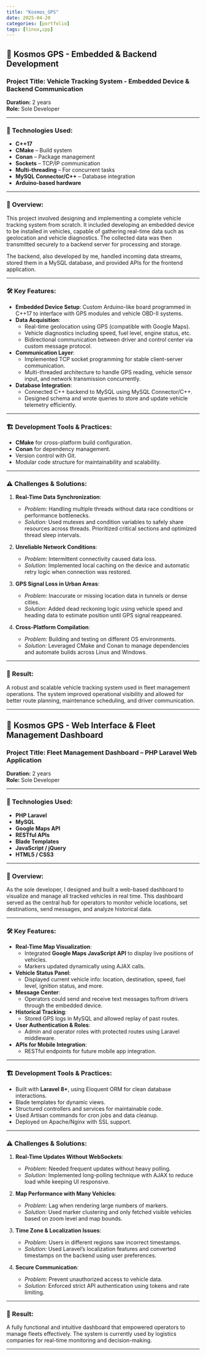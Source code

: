 ```yaml
---
title: "Kosmos_GPS"
date: 2025-04-20
categories: [portfolio]
tags: [linux,cpp]
---
```


## 🧾 **Kosmos GPS - Embedded & Backend Development**

### Project Title: Vehicle Tracking System - Embedded Device & Backend Communication  
**Duration:** 2 years  
**Role:** Sole Developer  

---

### 🔧 Technologies Used:
- **C++17**
- **CMake** – Build system
- **Conan** – Package management
- **Sockets** – TCP/IP communication
- **Multi-threading** – For concurrent tasks
- **MySQL Connector/C++** – Database integration
- **Arduino-based hardware**

---

### 📌 Overview:

This project involved designing and implementing a complete vehicle tracking system from scratch. It included developing an embedded device to be installed in vehicles, capable of gathering real-time data such as geolocation and vehicle diagnostics. The collected data was then transmitted securely to a backend server for processing and storage.

The backend, also developed by me, handled incoming data streams, stored them in a MySQL database, and provided APIs for the frontend application.

---

### 🛠️ Key Features:

- **Embedded Device Setup**: Custom Arduino-like board programmed in C++17 to interface with GPS modules and vehicle OBD-II systems.
- **Data Acquisition**:
  - Real-time geolocation using GPS (compatible with Google Maps).
  - Vehicle diagnostics including speed, fuel level, engine status, etc.
  - Bidirectional communication between driver and control center via custom message protocol.
- **Communication Layer**:
  - Implemented TCP socket programming for stable client-server communication.
  - Multi-threaded architecture to handle GPS reading, vehicle sensor input, and network transmission concurrently.
- **Database Integration**:
  - Connected C++ backend to MySQL using MySQL Connector/C++.
  - Designed schema and wrote queries to store and update vehicle telemetry efficiently.

---

### 🏗️ Development Tools & Practices:
- **CMake** for cross-platform build configuration.
- **Conan** for dependency management.
- Version control with Git.
- Modular code structure for maintainability and scalability.

---

### ⚠️ Challenges & Solutions:

1. **Real-Time Data Synchronization**:
   - *Problem:* Handling multiple threads without data race conditions or performance bottlenecks.
   - *Solution:* Used mutexes and condition variables to safely share resources across threads. Prioritized critical sections and optimized thread sleep intervals.

2. **Unreliable Network Conditions**:
   - *Problem:* Intermittent connectivity caused data loss.
   - *Solution:* Implemented local caching on the device and automatic retry logic when connection was restored.

3. **GPS Signal Loss in Urban Areas**:
   - *Problem:* Inaccurate or missing location data in tunnels or dense cities.
   - *Solution:* Added dead reckoning logic using vehicle speed and heading data to estimate position until GPS signal reappeared.

4. **Cross-Platform Compilation**:
   - *Problem:* Building and testing on different OS environments.
   - *Solution:* Leveraged CMake and Conan to manage dependencies and automate builds across Linux and Windows.

---

### 🎯 Result:
A robust and scalable vehicle tracking system used in fleet management operations. The system improved operational visibility and allowed for better route planning, maintenance scheduling, and driver communication.

---

## 🧾 **Kosmos GPS - Web Interface & Fleet Management Dashboard**

### Project Title: Fleet Management Dashboard – PHP Laravel Web Application  
**Duration:** 2 years  
**Role:** Sole Developer  

---

### 🔧 Technologies Used:
- **PHP Laravel**
- **MySQL**
- **Google Maps API**
- **RESTful APIs**
- **Blade Templates**
- **JavaScript / jQuery**
- **HTML5 / CSS3**

---

### 📌 Overview:

As the sole developer, I designed and built a web-based dashboard to visualize and manage all tracked vehicles in real time. This dashboard served as the central hub for operators to monitor vehicle locations, set destinations, send messages, and analyze historical data.

---

### 🛠️ Key Features:

- **Real-Time Map Visualization**:
  - Integrated **Google Maps JavaScript API** to display live positions of vehicles.
  - Markers updated dynamically using AJAX calls.
- **Vehicle Status Panel**:
  - Displayed current vehicle info: location, destination, speed, fuel level, ignition status, and more.
- **Message Center**:
  - Operators could send and receive text messages to/from drivers through the embedded device.
- **Historical Tracking**:
  - Stored GPS logs in MySQL and allowed replay of past routes.
- **User Authentication & Roles**:
  - Admin and operator roles with protected routes using Laravel middleware.
- **APIs for Mobile Integration**:
  - RESTful endpoints for future mobile app integration.

---

### 🏗️ Development Tools & Practices:
- Built with **Laravel 8+**, using Eloquent ORM for clean database interactions.
- Blade templates for dynamic views.
- Structured controllers and services for maintainable code.
- Used Artisan commands for cron jobs and data cleanup.
- Deployed on Apache/Nginx with SSL support.

---

### ⚠️ Challenges & Solutions:

1. **Real-Time Updates Without WebSockets**:
   - *Problem:* Needed frequent updates without heavy polling.
   - *Solution:* Implemented long-polling technique with AJAX to reduce load while keeping UI responsive.

2. **Map Performance with Many Vehicles**:
   - *Problem:* Lag when rendering large numbers of markers.
   - *Solution:* Used marker clustering and only fetched visible vehicles based on zoom level and map bounds.

3. **Time Zone & Localization Issues**:
   - *Problem:* Users in different regions saw incorrect timestamps.
   - *Solution:* Used Laravel’s localization features and converted timestamps on the backend using user preferences.

4. **Secure Communication**:
   - *Problem:* Prevent unauthorized access to vehicle data.
   - *Solution:* Enforced strict API authentication using tokens and rate limiting.

---

### 🎯 Result:
A fully functional and intuitive dashboard that empowered operators to manage fleets effectively. The system is currently used by logistics companies for real-time monitoring and decision-making.

---
